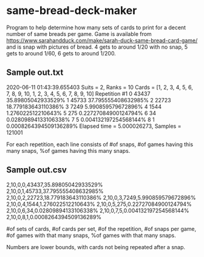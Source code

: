 # same-bread-deck-maker
Program to help determine how many sets of cards to print for a decent number of same breads per game.
Game is available from https://www.sarahandduck.com/make/sarah-duck-same-bread-card-game/ and is snap with pictures of bread.
4 gets to around 1/20 with no snap, 5 gets to around 1/60, 6 gets to around 1/200.

Sample out.txt
--------------
2020-06-11 01:43:39.655403
Suits = 2, Ranks = 10
Cards = [1, 2, 3, 4, 5, 6, 7, 8, 9, 10, 1, 2, 3, 4, 5, 6, 7, 8, 9, 10]
Repetition #1
0 43437 35.89805042933529%
1 45733 37.795555408632985%
2 22723 18.779183643110386%
3 7249 5.990859579672896%
4 1544 1.276022512210643%
5 275 0.22727084900124794%
6 34 0.02809894133106338%
7 5 0.004132197254568144%
8 1 0.0008264394509136289%
Elapsed time = 5.000026273, Samples = 121001

For each repetition, each line consists of #of snaps, #of games having this many snaps, %of games having this many snaps.

Sample out.csv
--------------
2,10,0,0,43437,35.89805042933529%
2,10,0,1,45733,37.795555408632985%
2,10,0,2,22723,18.779183643110386%
2,10,0,3,7249,5.990859579672896%
2,10,0,4,1544,1.276022512210643%
2,10,0,5,275,0.22727084900124794%
2,10,0,6,34,0.02809894133106338%
2,10,0,7,5,0.004132197254568144%
2,10,0,8,1,0.0008264394509136289%

#of sets of cards, #of cards per set, #of the repetition, #of snaps per game, #of games with that many snaps, %of games with that many snaps.

Numbers are lower bounds, with cards not being repeated after a snap.
